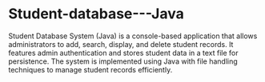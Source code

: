 # Student-database---Java
Student Database System (Java) is a console-based application that allows administrators to add, search, display, and delete student records. It features admin authentication and stores student data in a text file for persistence. The system is implemented using Java with file handling techniques to manage student records efficiently.
